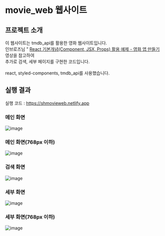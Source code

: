 
# movie_web 웹사이트

## 프로젝트 소개
    
 이 웹사이트는 tmdb_api를 활용한 영화 웹사이트입니다. 
 <br>인브로즈님 " <a href ="https://www.youtube.com/watch?v=VkcaigvTrug">React 기본개념(Component, JSX, Props) 활용 예제 - 영화 앱 만들기</a> 영상을 참고하여  <br>추가로 검색, 세부 페이지를 구현한 코드입니다.
 <br><br>react, styled-components, tmdb_api를 사용했습니다.

## 실행 결과
실행 코드 : <a href ="https://shmovieweb.netlify.app">https://shmovieweb.netlify.app</a>

### 메인 화면
![image](https://github.com/user-attachments/assets/44ec92c6-b35f-4ec4-89ad-c006ce33e984)
### 메인 화면(768px 이하)
![image](https://github.com/user-attachments/assets/77a6276f-6033-4a1e-8820-0bad903c32f7)

### 검색 화면
![image](https://github.com/user-attachments/assets/b6f3aba4-c04f-41ff-8323-2c055c4f29d7)

### 세부 화면
![image](https://github.com/user-attachments/assets/b9696fb0-0a2e-49c9-8c70-f1f990f14c50)
### 세부 화면(768px 이하)
![image](https://github.com/user-attachments/assets/9fe9ffc1-a93d-4609-8e57-04c654602293)

